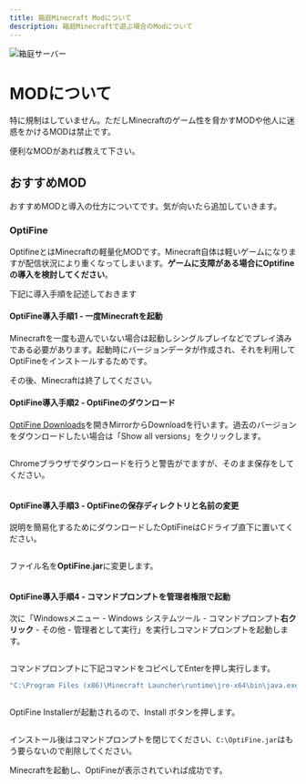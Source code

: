 ```yaml
---
title: 箱庭Minecraft Modについて
description: 箱庭Minecraftで遊ぶ場合のModについて
---
```


<img :src="$withBase('/images/hako/minecraft-hako.png')" alt="箱庭サーバー">

# MODについて

特に規制はしていません。ただしMinecraftのゲーム性を脅かすMODや他人に迷惑をかけるMODは禁止です。

便利なMODがあれば教えて下さい。

## おすすめMOD

おすすめMODと導入の仕方についてです。気が向いたら追加していきます。

### OptiFine

OptifineとはMinecraftの軽量化MODです。Minecraft自体は軽いゲームになりますが配信状況により重くなってしまいます。**ゲームに支障がある場合にOptifineの導入を検討してください**。

下記に導入手順を記述しておきます

#### OptiFine導入手順1 - 一度Minecraftを起動

Minecraftを一度も遊んでいない場合は起動しシングルプレイなどでプレイ済みである必要があります。起動時にバージョンデータが作成され、それを利用してOptiFineをインストールするためです。

その後、Minecraftは終了してください。

#### OptiFine導入手順2 - OptiFineのダウンロード

[OptiFine Downloads](https://optifine.net/downloads)を開きMirrorからDownloadを行います。過去のバージョンをダウンロードしたい場合は「Show all versions」をクリックします。

<img class="border" :src="$withBase('/images/hako/optifine01.png')">

Chromeブラウザでダウンロードを行うと警告がでますが、そのまま保存をしてください。

<img class="border" :src="$withBase('/images/hako/optifine02.png')">

#### OptiFine導入手順3 - OptiFineの保存ディレクトリと名前の変更

説明を簡易化するためにダウンロードしたOptiFineはCドライブ直下に置いてください。

<img class="border" :src="$withBase('/images/hako/optifine03.png')">

ファイル名を**OptiFine.jar**に変更します。

<img class="border" :src="$withBase('/images/hako/optifine03-1.png')">

#### OptiFine導入手順4 - コマンドプロンプトを管理者権限で起動

次に「Windowsメニュー - Windows システムツール - コマンドプロンプト**右クリック** - その他 - 管理者として実行」を実行しコマンドプロンプトを起動します。

<img class="border" :src="$withBase('/images/hako/optifine04.png')">

コマンドプロンプトに下記コマンドをコピペしてEnterを押し実行します。  

```bash
"C:\Program Files (x86)\Minecraft Launcher\runtime\jre-x64\bin\java.exe" -jar "C:\OptiFine.jar"
```

<img class="border" :src="$withBase('/images/hako/optifine05.png')">

OptiFine Installerが起動されるので、Install ボタンを押します。

<img class="border" :src="$withBase('/images/hako/optifine06.png')">

インストール後はコマンドプロンプトを閉じてください、`C:\OptiFine.jar`はもう要らないので削除してください。

Minecraftを起動し、OptiFineが表示されていれば成功です。

<img class="border" :src="$withBase('/images/hako/optifine07.png')">